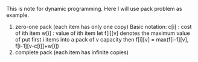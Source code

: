 This is note for dynamic programming. Here I will use pack problem as example.
1. zero-one pack (each item has only one copy)
  Basic notation: 
    c[i] : cost of ith item
    w[i] : value of ith item
  let f[i][v] denotes the maximum value of put first i items into a pack of v capacity
  then f[i][v] = max(f[i-1][v], f[i-1][v-c[i]]+w[i])
2. complete pack (each item has infinite copies)
